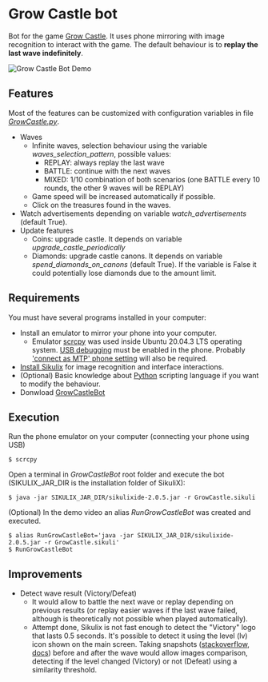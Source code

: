 # Grow Castle bot
Bot for the game [Grow Castle](https://play.google.com/store/apps/details?id=com.raongames.growcastle&hl=en&gl=US).
It uses phone mirroring with image recognition to interact with the game. The default behaviour is to **replay the last wave indefinitely**.

![Grow Castle Bot Demo](./demo/Demo.gif)


## Features
Most of the features can be customized with configuration variables in file [*GrowCastle.py*](./GrowCastle.sikuli/GrowCastle.py).
- Waves
    - Infinite waves, selection behaviour using the variable *waves_selection_pattern*, possible values:
        - REPLAY: always replay the last wave
        - BATTLE: continue with the next waves
        - MIXED: 1/10 combination of both scenarios (one BATTLE every 10 rounds, the other 9 waves will be REPLAY)
    - Game speed will be increased automatically if possible.
    - Click on the treasures found in the waves.
- Watch advertisements depending on variable *watch_advertisements* (default True).
- Update features
    - Coins: upgrade castle. It depends on variable *upgrade_castle_periodically*
    - Diamonds: upgrade castle canons. It depends on variable *spend_diamonds_on_canons* (default True). If the variable is False it could potentially lose diamonds due to the amount limit.


## Requirements
You must have several programs installed in your computer:
- Install an emulator to mirror your phone into your computer.
    - Emulator [scrcpy](https://github.com/Genymobile/scrcpy) was used inside Ubuntu 20.04.3 LTS operating system.
    [USB debugging](https://www.youtube.com/watch?v=Ucs34BkfPB0&t=25s) must be enabled in the phone. Probably ['connect as MTP' phone setting](https://stackoverflow.com/questions/28704636/insufficient-permissions-for-device-in-android-studio-workspace-running-in-opens) will also be required.
- [Install Sikulix](http://sikulix.com/quickstart/) for image recognition and interface interactions.
- (Optional) Basic knowledge about [Python](https://www.python.org/) scripting language if you want to modify the behaviour.
- Donwload [GrowCastleBot](https://github.com/Rubenmp/GrowCastleBot)

## Execution
Run the phone emulator on your computer (connecting your phone using USB)
```console
$ scrcpy
```

Open a terminal in *GrowCastleBot* root folder and execute the bot (SIKULIX_JAR_DIR is the installation folder of SikuliX):
```console
$ java -jar SIKULIX_JAR_DIR/sikulixide-2.0.5.jar -r GrowCastle.sikuli
```

(Optional) In the demo video an alias *RunGrowCastleBot* was created and executed.
```console
$ alias RunGrowCastleBot='java -jar SIKULIX_JAR_DIR/sikulixide-2.0.5.jar -r GrowCastle.sikuli'
$ RunGrowCastleBot
```

## Improvements
- Detect wave result (Victory/Defeat)
    - It would allow to battle the next wave or replay depending on previous results (or replay easier waves if the last wave failed, although is theoretically not possible when played automatically).
    - Attempt done, Sikulix is not fast enough to detect the "Victory" logo that lasts 0.5 seconds. It's possible to detect it using the level (lv) icon shown on the main screen. Taking snapshots ([stackoverflow](https://stackoverflow.com/questions/16745722/whats-the-command-to-take-a-picture-in-sikuli), [docs](http://doc.sikuli.org/screen.html#capturing)) before and after the wave would allow images comparison, detecting if the level changed (Victory) or not (Defeat) using a similarity threshold.
